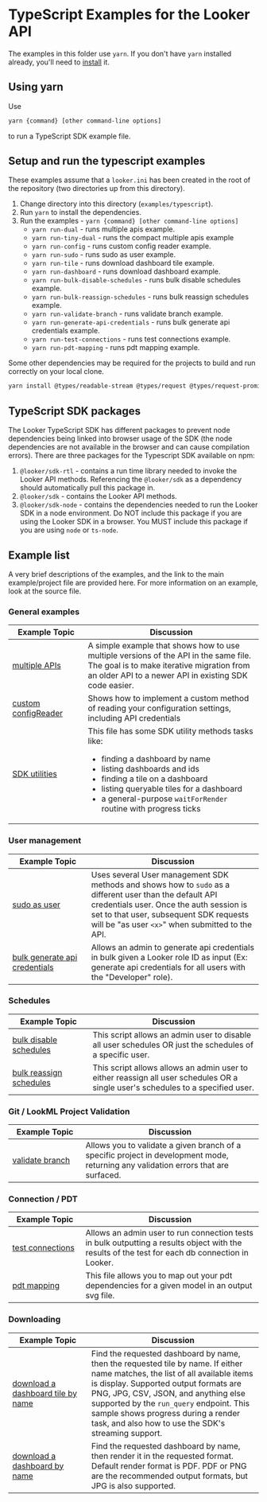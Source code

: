 # TypeScript Examples for the Looker API

The examples in this folder use `yarn`. If you don't have `yarn` installed already, you'll need to [install](https://yarnpkg.com/en/docs/install) it.

## Using yarn

Use

```bash
yarn {command} [other command-line options]
```

to run a TypeScript SDK example file.

## Setup and run the typescript examples

These examples assume that a `looker.ini` has been created in the root of the repository (two directories up from this directory).

1. Change directory into this directory (`examples/typescript`).
2. Run `yarn` to install the dependencies.
3. Run the examples - `yarn {command} [other command-line options]`
   - `yarn run-dual` - runs multiple apis example.
   - `yarn run-tiny-dual` - runs the compact multiple apis example
   - `yarn run-config` - runs custom config reader example.
   - `yarn run-sudo` - runs sudo as user example.
   - `yarn run-tile` - runs download dashboard tile example.
   - `yarn run-dashboard` - runs download dashboard example.
   - `yarn run-bulk-disable-schedules` - runs bulk disable schedules example.
   - `yarn run-bulk-reassign-schedules` - runs bulk reassign schedules example.
   - `yarn run-validate-branch` - runs validate branch example.
   - `yarn run-generate-api-credentials` - runs bulk generate api credentials example.
   - `yarn run-test-connections` - runs test connections example.
   - `yarn run-pdt-mapping` - runs pdt mapping example.

Some other dependencies may be required for the projects to build and run correctly on your local clone.

```bash
yarn install @types/readable-stream @types/request @types/request-promise-native -D
```

## TypeScript SDK packages

The Looker TypeScript SDK has different packages to prevent node dependencies being linked into browser usage of the SDK (the node dependencies are not available in the browser and can cause compilation errors). There are three packages for the Typescript SDK available on npm:

1. `@looker/sdk-rtl` - contains a run time library needed to invoke the Looker API methods. Referencing the `@looker/sdk` as a dependency should automatically pull this package in.
2. `@looker/sdk` - contains the Looker API methods.
3. `@looker/sdk-node` - contains the dependencies needed to run the Looker SDK in a node environment. Do NOT include this package if you are using the Looker SDK in a browser. You MUST include this package if you are using `node` or `ts-node`.

## Example list

A very brief descriptions of the examples, and the link to the main example/project file are provided here. For more information on an example, look at the source file.

### General examples

| &nbsp;&nbsp;Example&nbsp;Topic&nbsp;&nbsp;   | Discussion                                                                                                                                                                                                                                                                                        |
| -------------------------------------------- | ------------------------------------------------------------------------------------------------------------------------------------------------------------------------------------------------------------------------------------------------------------------------------------------------- |
| [multiple APIs](dual.ts)                     | A simple example that shows how to use multiple versions of the API in the same file. The goal is to make iterative migration from an older API to a newer API in existing SDK code easier.                                                                                                       |
| [custom configReader](customConfigReader.ts) | Shows how to implement a custom method of reading your configuration settings, including API credentials                                                                                                                                                                                          |
| [SDK utilities](utils.ts)                    | This file has some SDK utility methods tasks like:<ul><li>finding a dashboard by name</li> <li>listing dashboards and ids</li> <li>finding a tile on a dashboard</li> <li>listing queryable tiles for a dashboard</li><li>a general-purpose `waitForRender` routine with progress ticks</li></ul> |

### User management

| &nbsp;&nbsp;Example&nbsp;Topic&nbsp;&nbsp; | Discussion                                                                                                                                                                                                                                        |
| ------------------------------------------ | ------------------------------------------------------------------------------------------------------------------------------------------------------------------------------------------------------------------------------------------------- |
| [sudo as user](sudoAsUser.ts)                              | Uses several User management SDK methods and shows how to `sudo` as a different user than the default API credentials user. Once the auth session is set to that user, subsequent SDK requests will be "as user `<x>`" when submitted to the API.|
| [bulk generate api credentials](generateApiCredentials.ts) | Allows an admin to generate api credentials in bulk given a Looker role ID as input (Ex: generate api credentials for all users with the "Developer" role).

### Schedules

| &nbsp;&nbsp;Example&nbsp;Topic&nbsp;&nbsp;           | Discussion                                                                                                                                                                                                                                                                                                                                              |
| ---------------------------------------------------- | ------------------------------------------------------------------------------------------------------------------------------------------------------------------------------------------------------------------------------------------------------------------------------------------------------------------------------------------------------- |
| [bulk disable schedules](bulkDisableSchedules.ts)       | This script allows an admin user to disable all user schedules OR just the schedules of a specific user. |
| [bulk reassign schedules](bulkReassignSchedules.ts)     | This script allows allows an admin user to either reassign all user schedules OR a single user's schedules to a specified user. 

### Git / LookML Project Validation

| &nbsp;&nbsp;Example&nbsp;Topic&nbsp;&nbsp;           | Discussion                                                                                                                                                                                                                                                                                                                                              |
| ---------------------------------------------------- | ------------------------------------------------------------------------------------------------------------------------------------------------------------------------------------------------------------------------------------------------------------------------------------------------------------------------------------------------------- |
| [validate branch](validateBranch.ts)                 | Allows you to validate a given branch of a specific project in development mode, returning any validation errors that are surfaced. |

### Connection / PDT

| &nbsp;&nbsp;Example&nbsp;Topic&nbsp;&nbsp;           | Discussion                                                                                                                                                                                                                                                                                                                                              |
| ---------------------------------------------------- | ------------------------------------------------------------------------------------------------------------------------------------------------------------------------------------------------------------------------------------------------------------------------------------------------------------------------------------------------------- |
| [test connections](testDBConnections.ts)             | Allows an admin user to run connection tests in bulk outputting a results object with the results of the test for each db connection in Looker. |
| [pdt mapping](dependencyGraph.ts)                    | This file allows you to map out your pdt dependencies for a given model in an output svg file.


### Downloading

| &nbsp;&nbsp;Example&nbsp;Topic&nbsp;&nbsp;           | Discussion                                                                                                                                                                                                                                                                                                                                              |
| ---------------------------------------------------- | ------------------------------------------------------------------------------------------------------------------------------------------------------------------------------------------------------------------------------------------------------------------------------------------------------------------------------------------------------- |
| [download a dashboard tile by name](downloadTile.ts) | Find the requested dashboard by name, then the requested tile by name. If either name matches, the list of all available items is display. Supported output formats are PNG, JPG, CSV, JSON, and anything else supported by the `run_query` endpoint. This sample shows progress during a render task, and also how to use the SDK's streaming support. |
| [download a dashboard by name](downloadDashboard.ts) | Find the requested dashboard by name, then render it in the requested format. Default render format is PDF. PDF or PNG are the recommended output formats, but JPG is also supported.                                                                                                                                                                   |
